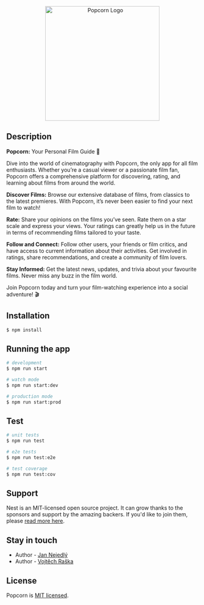 <p align="center">
  <img src="https://i.ibb.co/zxSKGmY/review-removebg-preview.png" width="300" alt="Popcorn Logo" /></a>
</p>

## Description
__Popcorn:__ Your Personal Film Guide 🍿

Dive into the world of cinematography with Popcorn, the only app for all film enthusiasts. Whether you’re a casual viewer or a passionate film fan, Popcorn offers a comprehensive platform for discovering, rating, and learning about films from around the world.

__Discover Films:__ Browse our extensive database of films, from classics to the latest premieres. With Popcorn, it’s never been easier to find your next film to watch!

__Rate:__ Share your opinions on the films you’ve seen. Rate them on a star scale and express your views. Your ratings can greatly help us in the future in terms of recommending films tailored to your taste.

__Follow and Connect:__ Follow other users, your friends or film critics, and have access to current information about their activities. Get involved in ratings, share recommendations, and create a community of film lovers.

__Stay Informed:__ Get the latest news, updates, and trivia about your favourite films. Never miss any buzz in the film world.

Join Popcorn today and turn your film-watching experience into a social adventure! 🎬

## Installation

```bash
$ npm install
```

## Running the app

```bash
# development
$ npm run start

# watch mode
$ npm run start:dev

# production mode
$ npm run start:prod
```

## Test

```bash
# unit tests
$ npm run test

# e2e tests
$ npm run test:e2e

# test coverage
$ npm run test:cov
```

## Support

Nest is an MIT-licensed open source project. It can grow thanks to the sponsors and support by the amazing backers. If you'd like to join them, please [read more here](https://docs.nestjs.com/support).

## Stay in touch

- Author - [Jan Nejedlý](https://github.com/jan-nejedly)
- Author - [Vojtěch Raška](https://github.com/raskavoj)

## License

Popcorn is [MIT licensed](LICENSE).
